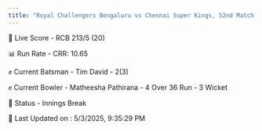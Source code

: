 ```yaml
---
title: "Royal Challengers Bengaluru vs Chennai Super Kings, 52nd Match - Live Cricket Score"
---
```


🔴 Live Score - RCB 213/5 (20)  

📊 Run Rate - CRR: 10.65  

✊ Current Batsman - Tim David - 2(3)  

✊ Current Bowler - Matheesha Pathirana - 4 Over 36 Run - 3 Wicket  

📑 Status - Innings Break

📝 Last Updated on : 5/3/2025, 9:35:29 PM  

